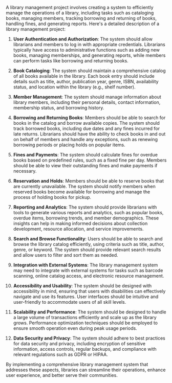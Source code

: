 A library management project involves creating a system to efficiently manage the operations of a library, including tasks such as cataloging books, managing members, tracking borrowing and returning of books, handling fines, and generating reports. Here's a detailed description of a library management project:

1. **User Authentication and Authorization**: The system should allow librarians and members to log in with appropriate credentials. Librarians typically have access to administrative functions such as adding new books, managing memberships, and generating reports, while members can perform tasks like borrowing and returning books.

2. **Book Cataloging**: The system should maintain a comprehensive catalog of all books available in the library. Each book entry should include details such as title, author, publication year, genre, ISBN, availability status, and location within the library (e.g., shelf number).

3. **Member Management**: The system should manage information about library members, including their personal details, contact information, membership status, and borrowing history.

4. **Borrowing and Returning Books**: Members should be able to search for books in the catalog and borrow available copies. The system should track borrowed books, including due dates and any fines incurred for late returns. Librarians should have the ability to check books in and out on behalf of members and handle any exceptions, such as renewing borrowing periods or placing holds on popular items.

5. **Fines and Payments**: The system should calculate fines for overdue books based on predefined rules, such as a fixed fine per day. Members should be able to view their outstanding fines and make payments if necessary.

6. **Reservation and Holds**: Members should be able to reserve books that are currently unavailable. The system should notify members when reserved books become available for borrowing and manage the process of holding books for pickup.

7. **Reporting and Analytics**: The system should provide librarians with tools to generate various reports and analytics, such as popular books, overdue items, borrowing trends, and member demographics. These insights can help in making informed decisions about collection development, resource allocation, and service improvements.

8. **Search and Browse Functionality**: Users should be able to search and browse the library catalog efficiently, using criteria such as title, author, genre, or keyword. The system should provide relevant search results and allow users to filter and sort them as needed.

9. **Integration with External Systems**: The library management system may need to integrate with external systems for tasks such as barcode scanning, online catalog access, and electronic resource management.

10. **Accessibility and Usability**: The system should be designed with accessibility in mind, ensuring that users with disabilities can effectively navigate and use its features. User interfaces should be intuitive and user-friendly to accommodate users of all skill levels.

11. **Scalability and Performance**: The system should be designed to handle a large volume of transactions efficiently and scale up as the library grows. Performance optimization techniques should be employed to ensure smooth operation even during peak usage periods.

12. **Data Security and Privacy**: The system should adhere to best practices for data security and privacy, including encryption of sensitive information, access controls, regular backups, and compliance with relevant regulations such as GDPR or HIPAA.

By implementing a comprehensive library management system that addresses these aspects, libraries can streamline their operations, enhance user experience, and better serve their communities.
